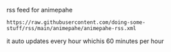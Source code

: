 
 rss feed for animepahe


 ``https://raw.githubusercontent.com/doing-some-stuff/rss/main/animepahe/animepahe-rss.xml``


it auto updates every hour whichis 60 minutes per hour
